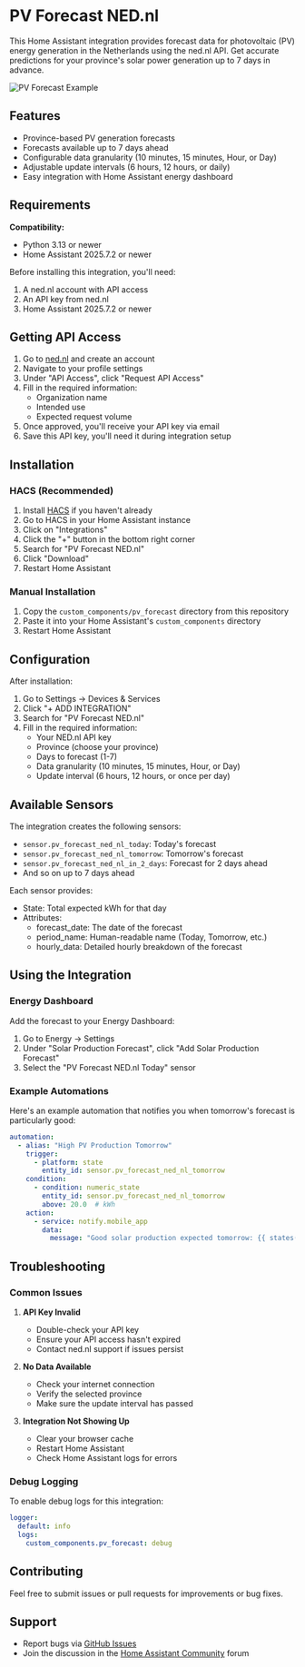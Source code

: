 # PV Forecast NED.nl

This Home Assistant integration provides forecast data for photovoltaic (PV) energy generation in the Netherlands using the ned.nl API. Get accurate predictions for your province's solar power generation up to 7 days in advance.

![PV Forecast Example](examples/dashboard.png)

## Features

- Province-based PV generation forecasts
- Forecasts available up to 7 days ahead
- Configurable data granularity (10 minutes, 15 minutes, Hour, or Day)
- Adjustable update intervals (6 hours, 12 hours, or daily)
- Easy integration with Home Assistant energy dashboard


## Requirements

**Compatibility:**
- Python 3.13 or newer
- Home Assistant 2025.7.2 or newer

Before installing this integration, you'll need:

1. A ned.nl account with API access
2. An API key from ned.nl
3. Home Assistant 2025.7.2 or newer

## Getting API Access

1. Go to [ned.nl](https://ned.nl) and create an account
2. Navigate to your profile settings
3. Under "API Access", click "Request API Access"
4. Fill in the required information:
   - Organization name
   - Intended use
   - Expected request volume
5. Once approved, you'll receive your API key via email
6. Save this API key, you'll need it during integration setup

## Installation

### HACS (Recommended)

1. Install [HACS](https://hacs.xyz/) if you haven't already
2. Go to HACS in your Home Assistant instance
3. Click on "Integrations"
4. Click the "+" button in the bottom right corner
5. Search for "PV Forecast NED.nl"
6. Click "Download"
7. Restart Home Assistant

### Manual Installation

1. Copy the `custom_components/pv_forecast` directory from this repository
2. Paste it into your Home Assistant's `custom_components` directory
3. Restart Home Assistant

## Configuration

After installation:

1. Go to Settings → Devices & Services
2. Click "+ ADD INTEGRATION"
3. Search for "PV Forecast NED.nl"
4. Fill in the required information:
   - Your NED.nl API key
   - Province (choose your province)
   - Days to forecast (1-7)
   - Data granularity (10 minutes, 15 minutes, Hour, or Day)
   - Update interval (6 hours, 12 hours, or once per day)

## Available Sensors

The integration creates the following sensors:

- `sensor.pv_forecast_ned_nl_today`: Today's forecast
- `sensor.pv_forecast_ned_nl_tomorrow`: Tomorrow's forecast
- `sensor.pv_forecast_ned_nl_in_2_days`: Forecast for 2 days ahead
- And so on up to 7 days ahead

Each sensor provides:

- State: Total expected kWh for that day
- Attributes:
  - forecast_date: The date of the forecast
  - period_name: Human-readable name (Today, Tomorrow, etc.)
  - hourly_data: Detailed hourly breakdown of the forecast

## Using the Integration

### Energy Dashboard

Add the forecast to your Energy Dashboard:

1. Go to Energy → Settings
2. Under "Solar Production Forecast", click "Add Solar Production Forecast"
3. Select the "PV Forecast NED.nl Today" sensor

### Example Automations

Here's an example automation that notifies you when tomorrow's forecast is particularly good:

```yaml
automation:
  - alias: "High PV Production Tomorrow"
    trigger:
      - platform: state
        entity_id: sensor.pv_forecast_ned_nl_tomorrow
    condition:
      - condition: numeric_state
        entity_id: sensor.pv_forecast_ned_nl_tomorrow
        above: 20.0  # kWh
    action:
      - service: notify.mobile_app
        data:
          message: "Good solar production expected tomorrow: {{ states('sensor.pv_forecast_ned_nl_tomorrow') }} kWh"
```

## Troubleshooting

### Common Issues

1. **API Key Invalid**
   - Double-check your API key
   - Ensure your API access hasn't expired
   - Contact ned.nl support if issues persist

2. **No Data Available**
   - Check your internet connection
   - Verify the selected province
   - Make sure the update interval has passed

3. **Integration Not Showing Up**
   - Clear your browser cache
   - Restart Home Assistant
   - Check Home Assistant logs for errors

### Debug Logging

To enable debug logs for this integration:

```yaml
logger:
  default: info
  logs:
    custom_components.pv_forecast: debug
```

## Contributing

Feel free to submit issues or pull requests for improvements or bug fixes.

## Support

- Report bugs via [GitHub Issues](https://github.com/nielsvbrecht/ned-pv-forecast/issues)
- Join the discussion in the [Home Assistant Community](https://community.home-assistant.io/) forum